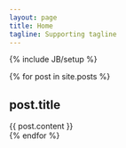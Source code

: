 ```yaml
---
layout: page
title: Home
tagline: Supporting tagline
---
```

{% include JB/setup %}

{% for post in site.posts %}
  <h2> post.title </h2>
  <div class="content">
     {{ post.content }}
  </div>
{% endfor %}


